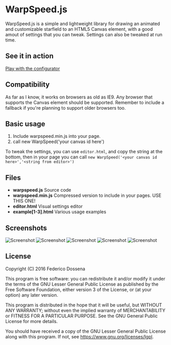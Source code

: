 # WarpSpeed.js

WarpSpeed.js is a simple and lightweight library for drawing an animated and customizable starfield to an HTML5 Canvas element, with a good amout of settings that you can tweak. Settings can also be tweaked at run time.

## See it in action
[Play with the configurator](http://fdossena.com/warpspeed/editor.html)

## Compatibility

As far as I know, it works on browsers as old as IE9.
Any browser that supports the Canvas element should be supported.
Remember to include a fallback if you're planning to support older browsers too.

## Basic usage

1. Include warpspeed.min.js into your page.
1. call new WarpSpeed('your canvas id here')

To tweak the settings, you can use `editor.html`, and copy the string at the bottom, then in your page you can call `new WarpSpeed('<your canvas id here>','<string from editor>')`

## Files

- __warpspeed.js__		Source code
- __warpspeed.min.js__	Compressed version to include in your pages. USE THIS ONE!
- __editor.html__			Visual settings editor
- __example[1-3].html__		Various usage examples

## Screenshots
![Screenshot](http://fdossena.com/warpspeed/screen1.png)
![Screenshot](http://fdossena.com/warpspeed/screen2.png)
![Screenshot](http://fdossena.com/warpspeed/screen3.png)
![Screenshot](http://fdossena.com/warpspeed/screen4.png)
![Screenshot](http://fdossena.com/warpspeed/screen5.png)

## License
Copyright (C) 2016 Federico Dossena

This program is free software: you can redistribute it and/or modify
it under the terms of the GNU Lesser General Public License as published by
the Free Software Foundation, either version 3 of the License, or
(at your option) any later version.

This program is distributed in the hope that it will be useful,
but WITHOUT ANY WARRANTY; without even the implied warranty of
MERCHANTABILITY or FITNESS FOR A PARTICULAR PURPOSE.  See the
GNU General Public License for more details.

You should have received a copy of the GNU Lesser General Public License
along with this program.  If not, see <https://www.gnu.org/licenses/lgpl>.
